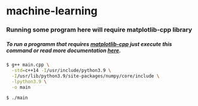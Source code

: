 # machine-learning

### Running some program here will require matplotlib-cpp library


##### To run a programm that requires [matplotlib-cpp](https://github.com/lava/matplotlib-cpp) just execute this command or read more documentation [here](https://github.com/lava/matplotlib-cpp).

```bash
$ g++ main.cpp \
  -std=c++14 -I/usr/include/python3.9 \
  -I/usr/lib/python3.9/site-packages/numpy/core/include \
  -lpython3.9 \
  -o main 

$ ./main
```
